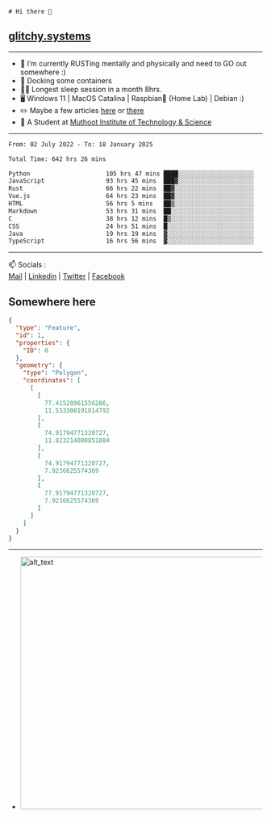 ```
# Hi there 👋
```
## [glitchy.systems](https://glitchy.systems)
---

- 🌱 I’m currently RUSTing mentally and physically and need to GO out somewhere :)
- 🐋 Docking some containers
- 😶‍🌫️ Longest sleep session in a month 8hrs.
- 🖥️ Windows 11 | MacOS Catalina | Raspbian🥧 (Home Lab) | Debian :)
- ✏️ Maybe a few articles [here](https://medium.com/@advaithnarayanan8) or [there](https://medium.com/@advaithnarayanan8)
- 📑 A Student at [Muthoot Institute of Technology & Science](https://mgmits.ac.in/)



---

<!--START_SECTION:waka-->

```txt
From: 02 July 2022 - To: 18 January 2025

Total Time: 642 hrs 26 mins

Python                     105 hrs 47 mins ████░░░░░░░░░░░░░░░░░░░░░   16.47 %
JavaScript                 93 hrs 45 mins  ███▓░░░░░░░░░░░░░░░░░░░░░   14.59 %
Rust                       66 hrs 22 mins  ██▓░░░░░░░░░░░░░░░░░░░░░░   10.33 %
Vue.js                     64 hrs 23 mins  ██▓░░░░░░░░░░░░░░░░░░░░░░   10.02 %
HTML                       56 hrs 5 mins   ██▒░░░░░░░░░░░░░░░░░░░░░░   08.73 %
Markdown                   53 hrs 31 mins  ██░░░░░░░░░░░░░░░░░░░░░░░   08.33 %
C                          38 hrs 12 mins  █▒░░░░░░░░░░░░░░░░░░░░░░░   05.95 %
CSS                        24 hrs 51 mins  █░░░░░░░░░░░░░░░░░░░░░░░░   03.87 %
Java                       19 hrs 19 mins  ▓░░░░░░░░░░░░░░░░░░░░░░░░   03.01 %
TypeScript                 16 hrs 56 mins  ▓░░░░░░░░░░░░░░░░░░░░░░░░   02.64 %
```

<!--END_SECTION:waka-->

---

📫 Socials :<br>
[Mail](mailto:advaith@glitchy.systems) | [Linkedin](https://www.linkedin.com/in/advaith-narayanan-a72152214/) | [Twitter](https://twitter.com/advaithnarayan) | [Facebook](https://screenmessage.com/qinq)

## Somewhere here

```geojson
{
  "type": "Feature",
  "id": 1,
  "properties": {
    "ID": 0
  },
  "geometry": {
    "type": "Polygon",
    "coordinates": [
      [
        [
          77.41528961556286,
          11.533300191814792
        ],
        [
          74.91794771320727,
          11.823214080851884
        ],
        [
          74.91794771320727,
          7.9236625574369
        ],
        [
          77.91794771320727,
          7.9236625574369
        ]
      ]
    ]
  }
}
```


--- 
- [<img alt="alt_text" width="500px" src="https://valid.x86.fr/cache/banner/xv24bv-6.png" />](https://valid.x86.fr/xv24bv)


